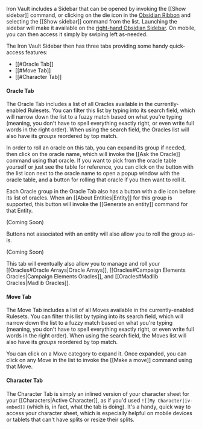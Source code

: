 Iron Vault includes a Sidebar that can be opened by invoking the [[Show sidebar]] command, or clicking on the die icon in the [Obsidian Ribbon](https://help.obsidian.md/User+interface/Ribbon) and selecting the [[Show sidebar]] command from the list. Launching the sidebar will make it available on the [right-hand Obsidian Sidebar](https://help.obsidian.md/User+interface/Sidebar). On mobile, you can then access it simply by swiping left as-needed.

The Iron Vault Sidebar then has three tabs providing some handy quick-access features:

* [[#Oracle Tab]]
* [[#Move Tab]]
* [[#Character Tab]]

#### Oracle Tab

The Oracle Tab includes a list of all Oracles available in the currently-enabled Rulesets. You can filter this list by typing into its search field, which will narrow down the list to a fuzzy match based on what you're typing (meaning, you don't have to spell everything exactly right, or even write full words in the right order). When using the search field, the Oracles list will also have its _groups_ reordered by top match.

In order to roll an oracle on this tab, you can expand its group if needed, then click on the oracle name, which will invoke the [[Ask the Oracle]] command using that oracle. If you want to pick from the oracle table yourself or just see the table for reference, you can click on the button with the list icon next to the oracle name to open a popup window with the oracle table, and a button for rolling that oracle if you then want to roll it.

Each Oracle group in the Oracle Tab also has a button with a die icon before its list of oracles. When an [[About Entities|Entity]] for this group is supported, this button will invoke the [[Generate an entity]] command for that Entity.

(Coming Soon)

Buttons not associated with an entity will also allow you to roll the group as-is.

(Coming Soon)

This tab will eventually also allow you to manage and roll your [[Oracles#Oracle Arrays|Oracle Arrays]], [[Oracles#Campaign Elements Oracles|Campaign Elements Oracles]], and [[Oracles#Madlib Oracles|Madlib Oracles]].
#### Move Tab

The Move Tab includes a list of all Moves available in the currently-enabled Rulesets. You can filter this list by typing into its search field, which will narrow down the list to a fuzzy match based on what you're typing (meaning, you don't have to spell everything exactly right, or even write full words in the right order). When using the search field, the Moves list will also have its _groups_ reordered by top match.

You can click on a Move category to expand it. Once expanded, you can click on any Move in the list to invoke the [[Make a move]] command using that Move.
#### Character Tab

The Character Tab is simply an inlined version of your character sheet for your [[Characters|Active Character]], as if you'd used `![[My Character|iv-embed]]` (which is, in fact, what the tab is doing). It's a handy, quick way to access your character sheet, which is especially helpful on mobile devices or tablets that can't have splits or resize their splits.